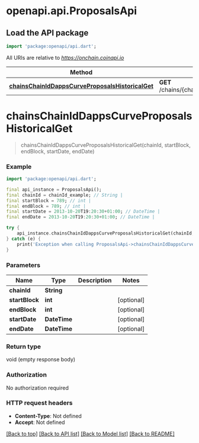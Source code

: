 # openapi.api.ProposalsApi

## Load the API package
```dart
import 'package:openapi/api.dart';
```

All URIs are relative to *https://onchain.coinapi.io*

Method | HTTP request | Description
------------- | ------------- | -------------
[**chainsChainIdDappsCurveProposalsHistoricalGet**](ProposalsApi.md#chainschainiddappscurveproposalshistoricalget) | **GET** /chains/{chain_id}/dapps/curve/proposals/historical | 


# **chainsChainIdDappsCurveProposalsHistoricalGet**
> chainsChainIdDappsCurveProposalsHistoricalGet(chainId, startBlock, endBlock, startDate, endDate)



### Example
```dart
import 'package:openapi/api.dart';

final api_instance = ProposalsApi();
final chainId = chainId_example; // String | 
final startBlock = 789; // int | 
final endBlock = 789; // int | 
final startDate = 2013-10-20T19:20:30+01:00; // DateTime | 
final endDate = 2013-10-20T19:20:30+01:00; // DateTime | 

try {
    api_instance.chainsChainIdDappsCurveProposalsHistoricalGet(chainId, startBlock, endBlock, startDate, endDate);
} catch (e) {
    print('Exception when calling ProposalsApi->chainsChainIdDappsCurveProposalsHistoricalGet: $e\n');
}
```

### Parameters

Name | Type | Description  | Notes
------------- | ------------- | ------------- | -------------
 **chainId** | **String**|  | 
 **startBlock** | **int**|  | [optional] 
 **endBlock** | **int**|  | [optional] 
 **startDate** | **DateTime**|  | [optional] 
 **endDate** | **DateTime**|  | [optional] 

### Return type

void (empty response body)

### Authorization

No authorization required

### HTTP request headers

 - **Content-Type**: Not defined
 - **Accept**: Not defined

[[Back to top]](#) [[Back to API list]](../README.md#documentation-for-api-endpoints) [[Back to Model list]](../README.md#documentation-for-models) [[Back to README]](../README.md)

